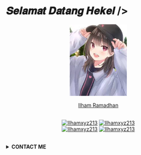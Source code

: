 # 𝑺𝒆𝒍𝒂𝒎𝒂𝒕 𝑫𝒂𝒕𝒂𝒏𝒈 𝑯𝒆𝒌𝒆𝒍 />  
<p align="center"><a href="https://github.com/Ilhamxyz213/ilhamxd"><img src="https://github.com/Ilhamxyz213/ilhamxd/blob/main/images%20(2).jpeg" height='195' alt="Ilhamxyz213 profile">
<br>
<p align="center">
  <a href="https://www.facebook.com/ajayjaganhatkar.hatkar">Ilham Ramadhan</a>
</p>
<p align="center">
<br>
<a href="https://github.com/Ilhamxyz213"><img title="Ilhamxyz213" src="https://github-readme-stats.vercel.app/api?username=Ilhamxyz213&show_icons=true&include_all_commits=true&theme=radical&cache_seconds=3200"></a>
<a href="https://github.com/Ilhamxyz213"><img title="Ilhamxyz213" src="https://github-readme-stats.vercel.app/api/top-langs/?username=Ilhamxyz213&layout=compact&theme=nightowl"></a><br>
<a href="https://github.com/Ilhamxyz213"><img title="Ilhamxyz213" src="https://komarev.com/ghpvc/?username=Ilhamxyz213&label=Views&color=blue&style=plastic"></a>
<a href="https://github.com/Ilhamxyz213"><img title="Ilhamxyz213" src="https://img.shields.io/github/followers/Ilhamxyz213?label=follow&style=social"></a>
</p><br>

<details>
  <summary><b>CONTACT ME</b></summary><br>

  - <a href="https://www.facebook.com/ajayjaganhatkar.hatkar"/><img alt="Ilham Facebook" align="left" width="22px" src="https://cdn.jsdelivr.net/npm/simple-icons@v3/icons/facebook.svg" /><b>Facebook</b></a><br>
  - <a href="https://t.me/ilhmRamadan"/><img alt="Ilham Telegram" align="left" width="22px" src="https://cdn.jsdelivr.net/npm/simple-icons@v3/icons/telegram.svg" /><b>Telegram</b></a><br>
  - <a href="https://instagram.com/Ilhamxd07"/><img alt="Ilham Instagram" align="left" width="22px" src="https://cdn.jsdelivr.net/npm/simple-icons@v3/icons/instagram.svg" /><b> Instagram</b></a>
  - <a href="https://wa.me/6285722391529"/><img alt="Ilham WhatsApp" align="left" width="22px" src="https://cdn.jsdelivr.net/npm/simple-icons@v3/icons/whatsapp.svg" /><b> WhatsApp</b></a>
  </p>
</details>
